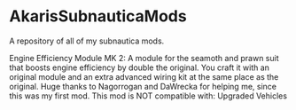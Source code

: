 # AkarisSubnauticaMods
A repository of all of my subnautica mods.

Engine Efficiency Module MK 2:
A module for the seamoth and prawn suit that boosts engine efficiency by double the original. You craft it with an original module and an extra advanced wiring kit at the same place as the original.
Huge thanks to Nagorrogan and DaWrecka for helping me, since this was my first mod.
This mod is NOT compatible with:
Upgraded Vehicles
